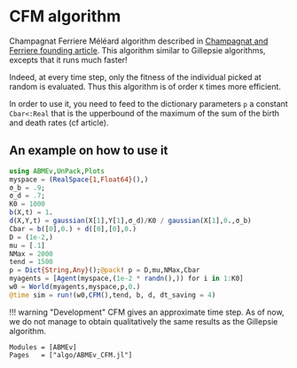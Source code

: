 # CFM algorithm

Champagnat Ferriere Méléard algorithm described in [Champagnat and Ferriere founding article](https://linkinghub.elsevier.com/retrieve/pii/S0040580905001632). This algorithm similar to Gillepsie algorithms, excepts that it runs much faster!

Indeed, at every time step, only the fitness of the individual picked at random is evaluated. Thus this algorithm is of order ``K`` times more efficient.

In order to use it, you need to feed to the dictionary parameters `p` a constant `Cbar<:Real` that is the upperbound of the maximum of the sum of the birth and death rates (cf article).

## An example on how to use it
```julia
using ABMEv,UnPack,Plots
myspace = (RealSpace{1,Float64}(),)
σ_b = .9;
σ_d = .7;
K0 = 1000
b(X,t) = 1.
d(X,Y,t) = gaussian(X[1],Y[1],σ_d)/K0 / gaussian(X[1],0.,σ_b)
Cbar = b([0],0.) + d([0],[0],0.)
D = (1e-2,)
mu = [.1]
NMax = 2000
tend = 1500
p = Dict{String,Any}();@pack! p = D,mu,NMax,Cbar
myagents = [Agent(myspace,(1e-2 * randn(),)) for i in 1:K0]
w0 = World(myagents,myspace,p,0.)
@time sim = run!(w0,CFM(),tend, b, d, dt_saving = 4)
```

!!! warning "Development"
    CFM gives an approximate time step. As of now, we do not manage to obtain qualitatively the same results as the Gillepsie algorithm.

```@autodocs
Modules = [ABMEv]
Pages   = ["algo/ABMEv_CFM.jl"]
```
